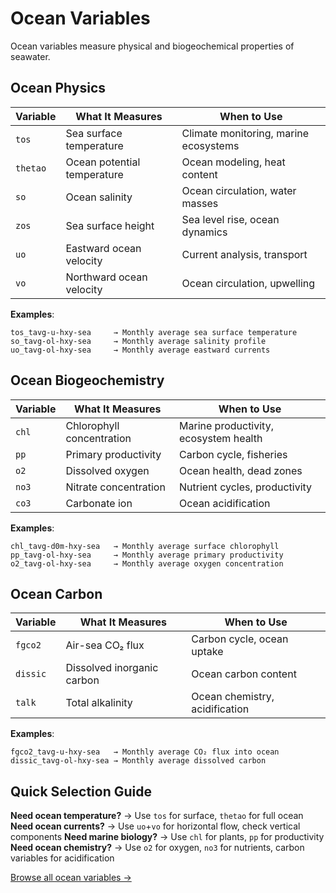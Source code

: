 # Ocean Variables

Ocean variables measure physical and biogeochemical properties of seawater.

## Ocean Physics

| Variable | What It Measures | When to Use |
|----------|------------------|-------------|
| `tos` | Sea surface temperature | Climate monitoring, marine ecosystems |
| `thetao` | Ocean potential temperature | Ocean modeling, heat content |
| `so` | Ocean salinity | Ocean circulation, water masses |
| `zos` | Sea surface height | Sea level rise, ocean dynamics |
| `uo` | Eastward ocean velocity | Current analysis, transport |
| `vo` | Northward ocean velocity | Ocean circulation, upwelling |

**Examples**:
```
tos_tavg-u-hxy-sea     → Monthly average sea surface temperature
so_tavg-ol-hxy-sea     → Monthly average salinity profile
uo_tavg-ol-hxy-sea     → Monthly average eastward currents
```

## Ocean Biogeochemistry

| Variable | What It Measures | When to Use |
|----------|------------------|-------------|
| `chl` | Chlorophyll concentration | Marine productivity, ecosystem health |
| `pp` | Primary productivity | Carbon cycle, fisheries |
| `o2` | Dissolved oxygen | Ocean health, dead zones |
| `no3` | Nitrate concentration | Nutrient cycles, productivity |
| `co3` | Carbonate ion | Ocean acidification |

**Examples**:
```
chl_tavg-d0m-hxy-sea   → Monthly average surface chlorophyll
pp_tavg-ol-hxy-sea     → Monthly average primary productivity
o2_tavg-ol-hxy-sea     → Monthly average oxygen concentration
```

## Ocean Carbon

| Variable | What It Measures | When to Use |
|----------|------------------|-------------|
| `fgco2` | Air-sea CO₂ flux | Carbon cycle, ocean uptake |
| `dissic` | Dissolved inorganic carbon | Ocean carbon content |
| `talk` | Total alkalinity | Ocean chemistry, acidification |

**Examples**:
```
fgco2_tavg-u-hxy-sea   → Monthly average CO₂ flux into ocean
dissic_tavg-ol-hxy-sea → Monthly average dissolved carbon
```

## Quick Selection Guide

**Need ocean temperature?** → Use `tos` for surface, `thetao` for full ocean
**Need ocean currents?** → Use `uo`+`vo` for horizontal flow, check vertical components
**Need marine biology?** → Use `chl` for plants, `pp` for productivity
**Need ocean chemistry?** → Use `o2` for oxygen, `no3` for nutrients, carbon variables for acidification

[Browse all ocean variables →](https://github.com/WCRP-CMIP/Variable-Registry/tree/main/src-data/variable-root)